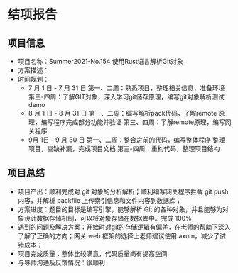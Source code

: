 # 结项报告

## 项目信息

- 项目名称：Summer2021-No.154 使用Rust语言解析Git对象
- 方案描述：
- 时间规划：
  - 7 月 1 日 - 7 月 31 日 第一、二周：熟悉项目，整理相关信息，准备环境 第三-四周：了解GIT对象，深入学习git储存原理，编写git对象解析测试demo
  - 8 月 1 日 - 8 月 31 日 第一、二周：编写解析pack代码，了解remote 原理，编写程序完成部分功能并验证 第三、四周：了解remote原理，编写网关程序
  - 9月 1日 - 9 月 30 日 第一、二周：整合之前的代码，编写整体程序 整理项目，查缺补漏，完成项目文档 第三-四周：重构代码，整理项目结构

## 项目总结

- 项目产出：顺利完成对 git 对象的分析解析；顺利编写网关程序拦截 git push 内容，并解析 packfile 上传索引信息和文件内容到数据库；
- 方案进度：题目的目标是编写引擎，能够解析 Git 的各种对象，并且能够为对象设计数据存储机制，可以将对象存储在数据库中。完成 100%
- 遇到的问题及解决方案：开始时对git的存储逻辑有偏差，在老师的帮助下深入了解了正确的方向；网关 web 框架的选择上老师建议使用 axum，减少了试错成本；
- 项目完成质量：整体比较满意，代码质量尚有提高空间
- 与导师沟通及反馈情况：很顺利
